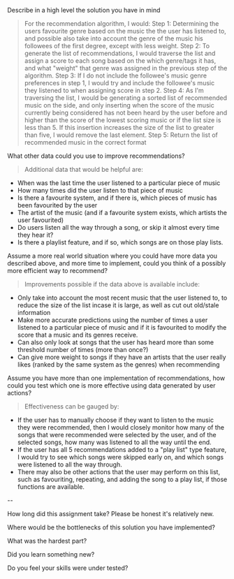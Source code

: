 Describe in a high level the solution you have in mind
> For the recommendation algorithm, I would:
Step 1: Determining the users favourite genre based on the music the the user has listened to, and possible also take into account the genre of the music his followees of the first degree, except with less weight.
Step 2: To generate the list of recommendations, I would traverse the list and assign a score to each song based on the which genre/tags it has, and what "weight" that genre was assigned in the previous step of the algorithm.
Step 3: If I do not include the followee's music genre preferences in step 1, I would try and include the followee's music they listened to when assigning score in step 2.
Step 4: As I'm traversing the list, I would be generating a sorted list of recommended music on the side, and only inserting when the score of the music currently being considered has not been heard by the user before and higher than the score of the lowest scoring music or if the list size is less than 5. If this insertion increases the size of the list to greater than five, I would remove the last element.
Step 5: Return the list of recommended music in the correct format

What other data could you use to improve recommendations?
> Additional data that would be helpful are: 
- When was the last time the user listened to a particular piece of music
- How many times did the user listen to that piece of music
- Is there a favourite system, and if there is, which pieces of music has been favourited by the user
- The artist of the music (and if a favourite system exists, which artists the user favourited)
- Do users listen all the way through a song, or skip it almost every time they hear it?
- Is there a playlist feature, and if so, which songs are on those play lists.


Assume a more real world situation where you could have more data you described above, and more time to implement, could you think of a possibly more efficient way to recommend?
> Improvements possible if the data above is available include:
- Only take into account the most recent music that the user listened to, to reduce the size of the list incase it is large, as well as cut out old/stale information
- Make more accurate predictions using the number of times a user listened to a particular piece of music and if it is favourited to modify the score that a music and its genres receive.
- Can also only look at songs that the user has heard more than some threshold number of times (more than once?)
- Can give more weight to songs if they have an artists that the user really likes (ranked by the same system as the genres) when recommending

Assume you have more than one implementation of recommendations, how could you test which one is more effective using data generated by user actions?
>Effectiveness can be gauged by: 
- If the user has to manually choose if they want to listen to the music they were recommended, then I would closely monitor how many of the songs that were recommended were selected by the user, and of the selected songs, how many was listened to all the way until the end.
- If the user has all 5 recommendations added to a "play list" type feature, I would try to see which songs were skipped early on, and which songs were listened to all the way through.
- There may also be other actions that the user may perform on this list, such as favouriting, repeating, and adding the song to a play list, if those functions are available.

--

How long did this assignment take? Please be honest it's relatively new.
>

Where would be the bottlenecks of this solution you have implemented?
>

What was the hardest part?
>

Did you learn something new?
> 

Do you feel your skills were under tested?
>